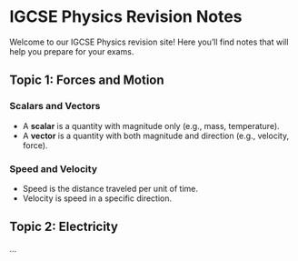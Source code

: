 # IGCSE Physics Revision Notes

Welcome to our IGCSE Physics revision site! Here you’ll find notes that will help you prepare for your exams.

## Topic 1: Forces and Motion

### Scalars and Vectors
- A **scalar** is a quantity with magnitude only (e.g., mass, temperature).
- A **vector** is a quantity with both magnitude and direction (e.g., velocity, force).

### Speed and Velocity
- Speed is the distance traveled per unit of time.
- Velocity is speed in a specific direction.

## Topic 2: Electricity
...
